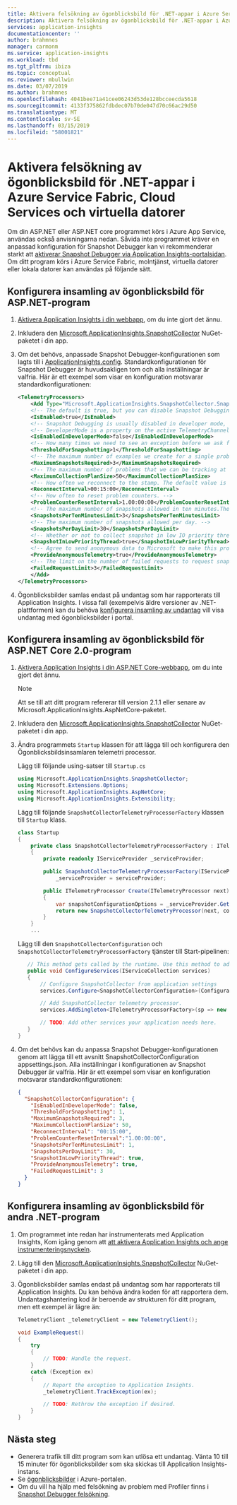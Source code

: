 ```yaml
---
title: Aktivera felsökning av ögonblicksbild för .NET-appar i Azure Service Fabric, Cloud Services och Virtual Machines | Microsoft Docs
description: Aktivera felsökning av ögonblicksbild för .NET-appar i Azure Service Fabric, Cloud Services och virtuella datorer
services: application-insights
documentationcenter: ''
author: brahmnes
manager: carmonm
ms.service: application-insights
ms.workload: tbd
ms.tgt_pltfrm: ibiza
ms.topic: conceptual
ms.reviewer: mbullwin
ms.date: 03/07/2019
ms.author: brahmnes
ms.openlocfilehash: 4041bee71a41cee06243d53de128bcceecda5618
ms.sourcegitcommit: 4133f375862fdbdec07b70de047d70c66ac29d50
ms.translationtype: MT
ms.contentlocale: sv-SE
ms.lasthandoff: 03/15/2019
ms.locfileid: "58001821"
---
```

# <a name="enable-snapshot-debugger-for-net-apps-in-azure-service-fabric-cloud-service-and-virtual-machines"></a>Aktivera felsökning av ögonblicksbild för .NET-appar i Azure Service Fabric, Cloud Services och virtuella datorer

Om din ASP.NET eller ASP.NET core programmet körs i Azure App Service, användas också anvisningarna nedan. Såvida inte programmet kräver en anpassad konfiguration för Snapshot Debugger kan vi rekommenderar starkt att [aktiverar Snapshot Debugger via Application Insights-portalsidan](snapshot-debugger-appservice.md?toc=/azure/azure-monitor/toc.json). Om ditt program körs i Azure Service Fabric, molntjänst, virtuella datorer eller lokala datorer kan användas på följande sätt. 
    
## <a name="configure-snapshot-collection-for-aspnet-applications"></a>Konfigurera insamling av ögonblicksbild för ASP.NET-program

1. [Aktivera Application Insights i din webbapp](../../azure-monitor/app/asp-net.md), om du inte gjort det ännu.

2. Inkludera den [Microsoft.ApplicationInsights.SnapshotCollector](https://www.nuget.org/packages/Microsoft.ApplicationInsights.SnapshotCollector) NuGet-paketet i din app.

3. Om det behövs, anpassade Snapshot Debugger-konfigurationen som lagts till i [ApplicationInsights.config](../../azure-monitor/app/configuration-with-applicationinsights-config.md). Standardkonfigurationen för Snapshot Debugger är huvudsakligen tom och alla inställningar är valfria. Här är ett exempel som visar en konfiguration motsvarar standardkonfigurationen:

    ```xml
    <TelemetryProcessors>
        <Add Type="Microsoft.ApplicationInsights.SnapshotCollector.SnapshotCollectorTelemetryProcessor, Microsoft.ApplicationInsights.SnapshotCollector">
        <!-- The default is true, but you can disable Snapshot Debugging by setting it to false -->
        <IsEnabled>true</IsEnabled>
        <!-- Snapshot Debugging is usually disabled in developer mode, but you can enable it by setting this to true. -->
        <!-- DeveloperMode is a property on the active TelemetryChannel. -->
        <IsEnabledInDeveloperMode>false</IsEnabledInDeveloperMode>
        <!-- How many times we need to see an exception before we ask for snapshots. -->
        <ThresholdForSnapshotting>1</ThresholdForSnapshotting>
        <!-- The maximum number of examples we create for a single problem. -->
        <MaximumSnapshotsRequired>3</MaximumSnapshotsRequired>
        <!-- The maximum number of problems that we can be tracking at any time. -->
        <MaximumCollectionPlanSize>50</MaximumCollectionPlanSize>
        <!-- How often we reconnect to the stamp. The default value is 15 minutes.-->
        <ReconnectInterval>00:15:00</ReconnectInterval>
        <!-- How often to reset problem counters. -->
        <ProblemCounterResetInterval>1.00:00:00</ProblemCounterResetInterval>
        <!-- The maximum number of snapshots allowed in ten minutes.The default value is 1. -->
        <SnapshotsPerTenMinutesLimit>3</SnapshotsPerTenMinutesLimit>
        <!-- The maximum number of snapshots allowed per day. -->
        <SnapshotsPerDayLimit>30</SnapshotsPerDayLimit>
        <!-- Whether or not to collect snapshot in low IO priority thread. The default value is true. -->
        <SnapshotInLowPriorityThread>true</SnapshotInLowPriorityThread>
        <!-- Agree to send anonymous data to Microsoft to make this product better. -->
        <ProvideAnonymousTelemetry>true</ProvideAnonymousTelemetry>
        <!-- The limit on the number of failed requests to request snapshots before the telemetry processor is disabled. -->
        <FailedRequestLimit>3</FailedRequestLimit>
        </Add>
    </TelemetryProcessors>
    ```

4. Ögonblicksbilder samlas endast på undantag som har rapporterats till Application Insights. I vissa fall (exempelvis äldre versioner av .NET-plattformen) kan du behöva [konfigurera insamling av undantag](../../azure-monitor/app/asp-net-exceptions.md#exceptions) vill visa undantag med ögonblicksbilder i portal.


## <a name="configure-snapshot-collection-for-aspnet-core-20-applications"></a>Konfigurera insamling av ögonblicksbild för ASP.NET Core 2.0-program

1. [Aktivera Application Insights i din ASP.NET Core-webbapp](../../azure-monitor/app/asp-net-core.md), om du inte gjort det ännu.

    > [!NOTE]
    > Att se till att ditt program refererar till version 2.1.1 eller senare av Microsoft.ApplicationInsights.AspNetCore-paketet.

2. Inkludera den [Microsoft.ApplicationInsights.SnapshotCollector](https://www.nuget.org/packages/Microsoft.ApplicationInsights.SnapshotCollector) NuGet-paketet i din app.

3. Ändra programmets `Startup` klassen för att lägga till och konfigurera den Ögonblicksbildsinsamlaren telemetri processor.

    Lägg till följande using-satser till `Startup.cs`

   ```csharp
   using Microsoft.ApplicationInsights.SnapshotCollector;
   using Microsoft.Extensions.Options;
   using Microsoft.ApplicationInsights.AspNetCore;
   using Microsoft.ApplicationInsights.Extensibility;
   ```

   Lägg till följande `SnapshotCollectorTelemetryProcessorFactory` klassen till `Startup` klass.

   ```csharp
   class Startup
   {
       private class SnapshotCollectorTelemetryProcessorFactory : ITelemetryProcessorFactory
       {
           private readonly IServiceProvider _serviceProvider;

           public SnapshotCollectorTelemetryProcessorFactory(IServiceProvider serviceProvider) =>
               _serviceProvider = serviceProvider;

           public ITelemetryProcessor Create(ITelemetryProcessor next)
           {
               var snapshotConfigurationOptions = _serviceProvider.GetService<IOptions<SnapshotCollectorConfiguration>>();
               return new SnapshotCollectorTelemetryProcessor(next, configuration: snapshotConfigurationOptions.Value);
           }
       }
       ...
    ```
    Lägg till den `SnapshotCollectorConfiguration` och `SnapshotCollectorTelemetryProcessorFactory` tjänster till Start-pipelinen:

    ```csharp
       // This method gets called by the runtime. Use this method to add services to the container.
       public void ConfigureServices(IServiceCollection services)
       {
           // Configure SnapshotCollector from application settings
           services.Configure<SnapshotCollectorConfiguration>(Configuration.GetSection(nameof(SnapshotCollectorConfiguration)));

           // Add SnapshotCollector telemetry processor.
           services.AddSingleton<ITelemetryProcessorFactory>(sp => new SnapshotCollectorTelemetryProcessorFactory(sp));

           // TODO: Add other services your application needs here.
       }
   }
   ```

4. Om det behövs kan du anpassa Snapshot Debugger-konfigurationen genom att lägga till ett avsnitt SnapshotCollectorConfiguration appsettings.json. Alla inställningar i konfigurationen av Snapshot Debugger är valfria. Här är ett exempel som visar en konfiguration motsvarar standardkonfigurationen:

   ```json
   {
     "SnapshotCollectorConfiguration": {
       "IsEnabledInDeveloperMode": false,
       "ThresholdForSnapshotting": 1,
       "MaximumSnapshotsRequired": 3,
       "MaximumCollectionPlanSize": 50,
       "ReconnectInterval": "00:15:00",
       "ProblemCounterResetInterval":"1.00:00:00",
       "SnapshotsPerTenMinutesLimit": 1,
       "SnapshotsPerDayLimit": 30,
       "SnapshotInLowPriorityThread": true,
       "ProvideAnonymousTelemetry": true,
       "FailedRequestLimit": 3
     }
   }
   ```

## <a name="configure-snapshot-collection-for-other-net-applications"></a>Konfigurera insamling av ögonblicksbild för andra .NET-program

1. Om programmet inte redan har instrumenterats med Application Insights, Kom igång genom att [att aktivera Application Insights och ange instrumenteringsnyckeln](../../azure-monitor/app/windows-desktop.md).

2. Lägg till den [Microsoft.ApplicationInsights.SnapshotCollector](https://www.nuget.org/packages/Microsoft.ApplicationInsights.SnapshotCollector) NuGet-paketet i din app.

3. Ögonblicksbilder samlas endast på undantag som har rapporterats till Application Insights. Du kan behöva ändra koden för att rapportera dem. Undantagshantering kod är beroende av strukturen för ditt program, men ett exempel är lägre än:
    ```csharp
   TelemetryClient _telemetryClient = new TelemetryClient();

   void ExampleRequest()
   {
        try
        {
            // TODO: Handle the request.
        }
        catch (Exception ex)
        {
            // Report the exception to Application Insights.
            _telemetryClient.TrackException(ex);

            // TODO: Rethrow the exception if desired.
        }
   }
    ```

## <a name="next-steps"></a>Nästa steg

- Generera trafik till ditt program som kan utlösa ett undantag. Vänta 10 till 15 minuter för ögonblicksbilder som ska skickas till Application Insights-instans.
- Se [ögonblicksbilder](snapshot-debugger.md?toc=/azure/azure-monitor/toc.json) i Azure-portalen.
- Om du vill ha hjälp med felsökning av problem med Profiler finns i [Snapshot Debugger felsökning](snapshot-debugger-troubleshoot.md?toc=/azure/azure-monitor/toc.json).

